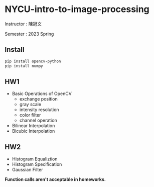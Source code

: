 # NYCU-intro-to-image-processing

Instructor : 陳冠文

Semester : 2023 Spring

## Install
``` bash
pip install opencv-python
pip install numpy
```

## HW1
- Basic Operations of OpenCV
    - exchange position
    - gray scale
    - intensity resolution
    - color filter
    - channel operation
- Bilinear Interpolation
- Bicubic Interpolation

## HW2
- Histogram Equaliztion
- Histogram Specification
- Gaussian Filter

**Function calls aren't acceptable in homeworks.**